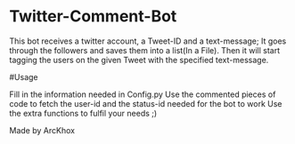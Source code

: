 # Twitter-Comment-Bot

This bot receives a twitter account, a Tweet-ID and a text-message; It goes through the followers and saves them into a list(In a File).
Then it will start tagging the users on the given Tweet with the specified text-message.

#Usage 

Fill in the information needed in Config.py
Use the commented pieces of code to fetch the user-id and the status-id needed for the bot to work
Use the extra functions to fulfil your needs ;)

Made by ArcKhox

